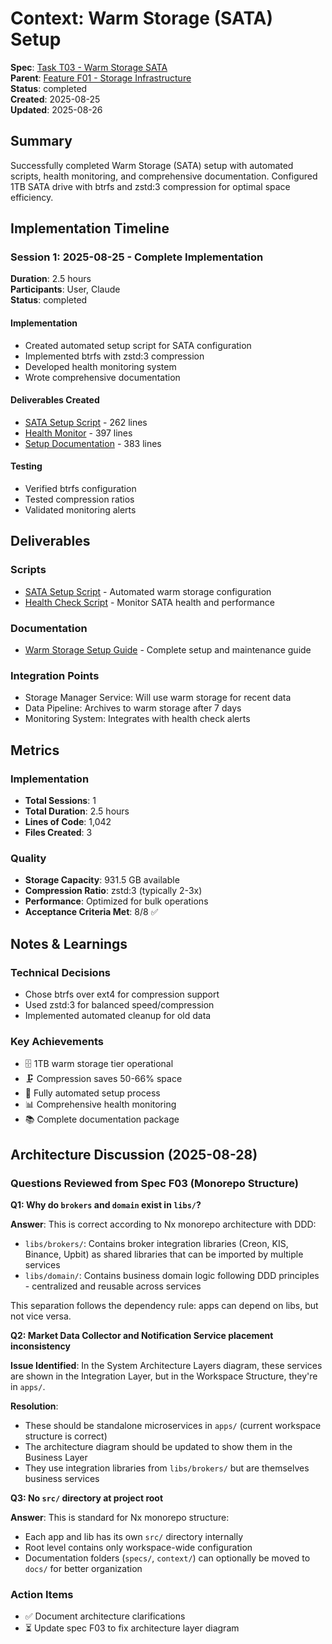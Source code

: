 # Context: Warm Storage (SATA) Setup

**Spec**: [Task T03 - Warm Storage SATA](T03.md)  
**Parent**: [Feature F01 - Storage Infrastructure](spec.md)  
**Status**: completed  
**Created**: 2025-08-25  
**Updated**: 2025-08-26

## Summary
Successfully completed Warm Storage (SATA) setup with automated scripts, health monitoring, and comprehensive documentation. Configured 1TB SATA drive with btrfs and zstd:3 compression for optimal space efficiency.

## Implementation Timeline

### Session 1: 2025-08-25 - Complete Implementation
**Duration**: 2.5 hours  
**Participants**: User, Claude  
**Status**: completed

#### Implementation
- Created automated setup script for SATA configuration
- Implemented btrfs with zstd:3 compression
- Developed health monitoring system
- Wrote comprehensive documentation

#### Deliverables Created
- [SATA Setup Script](deliverables/scripts/setup-sata-storage.sh) - 262 lines
- [Health Monitor](deliverables/scripts/sata-health-check.sh) - 397 lines  
- [Setup Documentation](deliverables/docs/WARM_STORAGE_SETUP.md) - 383 lines

#### Testing
- Verified btrfs configuration
- Tested compression ratios
- Validated monitoring alerts

## Deliverables

### Scripts
- [SATA Setup Script](deliverables/scripts/setup-sata-storage.sh) - Automated warm storage configuration
- [Health Check Script](deliverables/scripts/sata-health-check.sh) - Monitor SATA health and performance

### Documentation  
- [Warm Storage Setup Guide](deliverables/docs/WARM_STORAGE_SETUP.md) - Complete setup and maintenance guide

### Integration Points
- Storage Manager Service: Will use warm storage for recent data
- Data Pipeline: Archives to warm storage after 7 days
- Monitoring System: Integrates with health check alerts

## Metrics

### Implementation
- **Total Sessions**: 1
- **Total Duration**: 2.5 hours
- **Lines of Code**: 1,042
- **Files Created**: 3

### Quality
- **Storage Capacity**: 931.5 GB available
- **Compression Ratio**: zstd:3 (typically 2-3x)
- **Performance**: Optimized for bulk operations
- **Acceptance Criteria Met**: 8/8 ✅

## Notes & Learnings

### Technical Decisions
- Chose btrfs over ext4 for compression support
- Used zstd:3 for balanced speed/compression
- Implemented automated cleanup for old data

### Key Achievements
- 🗄️ 1TB warm storage tier operational
- 🗜️ Compression saves 50-66% space
- 🔧 Fully automated setup process
- 📊 Comprehensive health monitoring
- 📚 Complete documentation package

## Architecture Discussion (2025-08-28)

### Questions Reviewed from Spec F03 (Monorepo Structure)

**Q1: Why do `brokers` and `domain` exist in `libs/`?**

**Answer**: This is correct according to Nx monorepo architecture with DDD:
- `libs/brokers/`: Contains broker integration libraries (Creon, KIS, Binance, Upbit) as shared libraries that can be imported by multiple services
- `libs/domain/`: Contains business domain logic following DDD principles - centralized and reusable across services

This separation follows the dependency rule: apps can depend on libs, but not vice versa.

**Q2: Market Data Collector and Notification Service placement inconsistency**

**Issue Identified**: In the System Architecture Layers diagram, these services are shown in the Integration Layer, but in the Workspace Structure, they're in `apps/`.

**Resolution**: 
- These should be standalone microservices in `apps/` (current workspace structure is correct)
- The architecture diagram should be updated to show them in the Business Layer
- They use integration libraries from `libs/brokers/` but are themselves business services

**Q3: No `src/` directory at project root**

**Answer**: This is standard for Nx monorepo structure:
- Each app and lib has its own `src/` directory internally
- Root level contains only workspace-wide configuration
- Documentation folders (`specs/`, `context/`) can optionally be moved to `docs/` for better organization

### Action Items
- ✅ Document architecture clarifications
- ⏳ Update spec F03 to fix architecture layer diagram